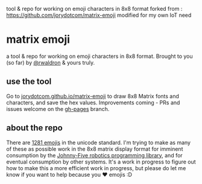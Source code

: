 tool & repo for working on emoji characters in 8x8 format forked from : https://github.com/jorydotcom/matrix-emoji modified for my own IoT need

# matrix emoji
a tool &amp; repo for working on emoji characters in 8x8 format.
Brought to you (so far) by [@rwaldron](https://github.com/rwaldron) &amp; yours truly. 

## use the tool
Go to [jorydotcom.github.io/matrix-emoji](http://jorydotcom.github.io/matrix-emoji/) to draw 8x8 Matrix fonts and characters, and save the hex values. Improvements coming - PRs and issues welcome on the [gh-pages](https://github.com/jorydotcom/matrix-emoji/tree/gh-pages) branch.

## about the repo
There are [1281 emojis](http://unicode.org/emoji/charts/full-emoji-list.html) in the unicode standard. I'm trying to make as many of these as possible work in the 8x8 matrix display format for imminent consumption by the [Johnny-Five robotics programming library](https://github.com/rwaldron/johnny-five), and for eventual consumption by other systems. It's a work in progress to figure out how to make this a more efficient work in progress, but please do let me know if you want to help because you :heart: emojis :D
